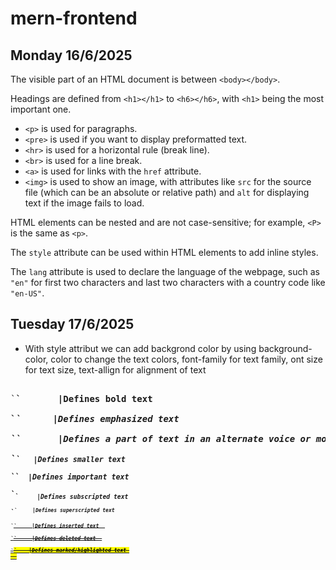 # mern-frontend  
## Monday 16/6/2025

The visible part of an HTML document is between `<body></body>`.

Headings are defined from `<h1></h1>` to `<h6></h6>`, with `<h1>` being the most important one.

- `<p>` is used for paragraphs.  
- `<pre>` is used if you want to display preformatted text.  
- `<hr>` is used for a horizontal rule (break line).  
- `<br>` is used for a line break.  
- `<a>` is used for links with the `href` attribute.  
- `<img>` is used to show an image, with attributes like `src` for the source file (which can be an absolute or relative path) and `alt` for displaying text if the image fails to load.

HTML elements can be nested and are not case-sensitive; for example, `<P>` is the same as `<p>`.

The `style` attribute can be used within HTML elements to add inline styles.

The `lang` attribute is used to declare the language of the webpage, such as `"en"` for first two characters and last two characters with a country code like `"en-US"`.

## Tuesday 17/6/2025

- With style attribut we can add backgrond color by using background-color, color to change the text colors, font-family for text family, ont size for text size, text-allign for alignment of text
<pre>

`<b>`	    |Defines bold text  <br>
`<em>`	    |Defines emphasized text <br>  
`<i>`	    |Defines a part of text in an alternate voice or mood <br>
`<small>`	|Defines smaller text <br>
`<strong>`	|Defines important text  <br>
`<sub>`	    |Defines subscripted text   <br>
`<sup>`	    |Defines superscripted text  <br>
`<ins>` 	|Defines inserted text  <br>
`<del>`	    |Defines deleted text  <br>
`<mark>`	|Defines marked/highlighted text <br>  


</pre>
